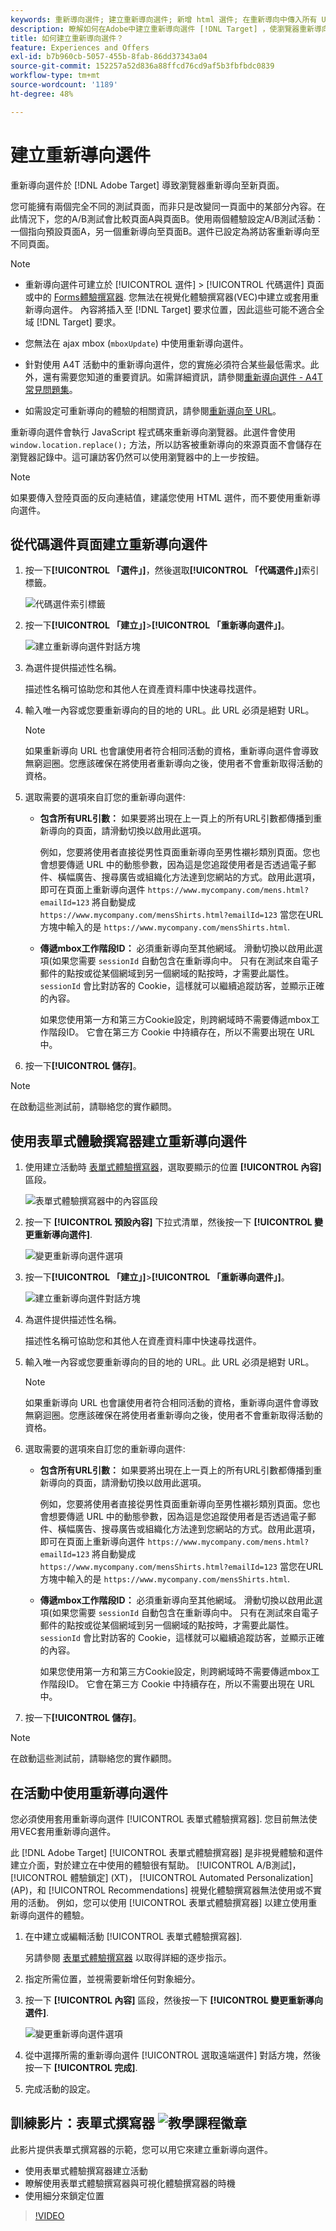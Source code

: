 ```yaml
---
keywords: 重新導向選件; 建立重新導向選件; 新增 html 選件; 在重新導向中傳入所有 URL 參數; 在重新導向中傳入 mboxSessionId (只有在要重新導向至不同網域時才需要)
description: 瞭解如何在Adobe中建立重新導向選件 [!DNL Target] ，使瀏覽器重新導向至新頁面。
title: 如何建立重新導向選件？
feature: Experiences and Offers
exl-id: b7b960cb-5057-455b-8fab-86dd37343a04
source-git-commit: 152257a52d836a88ffcd76cd9af5b3fbfbdc0839
workflow-type: tm+mt
source-wordcount: '1189'
ht-degree: 48%

---
```


# 建立重新導向選件

重新導向選件於 [!DNL Adobe Target] 導致瀏覽器重新導向至新頁面。

您可能擁有兩個完全不同的測試頁面，而非只是改變同一頁面中的某部分內容。在此情況下，您的A/B測試會比較頁面A與頁面B。使用兩個體驗設定A/B測試活動：一個指向預設頁面A，另一個重新導向至頁面B。選件已設定為將訪客重新導向至不同頁面。

>[!NOTE]
>
> * 重新導向選件可建立於 [!UICONTROL 選件] > [!UICONTROL 代碼選件] 頁面或中的 [Forms體驗撰寫器](/help/main/c-experiences/form-experience-composer.md). 您無法在視覺化體驗撰寫器(VEC)中建立或套用重新導向選件。 內容將插入至 [!DNL Target] 要求位置，因此這些可能不適合全域 [!DNL Target] 要求。
>
>* 您無法在 ajax mbox (`mboxUpdate`) 中使用重新導向選件。
>
>* 針對使用 A4T 活動中的重新導向選件，您的實施必須符合某些最低需求。此外，還有需要您知道的重要資訊。如需詳細資訊，請參閱[重新導向選件 - A4T 常見問題集](/help/main/c-integrating-target-with-mac/a4t/r-a4t-faq/a4t-faq-redirect-offers.md#concept_21BF213F10E1414A9DCD4A98AF207905)。
>
>* 如需設定可重新導向的體驗的相關資訊，請參閱[重新導向至 URL](/help/main/c-experiences/c-visual-experience-composer/redirect-offer.md#task_9578678D42784F5EB9638F8AC8C911FA)。


重新導向選件會執行 JavaScript 程式碼來重新導向瀏覽器。此選件會使用 `window.location.replace();` 方法，所以訪客被重新導向的來源頁面不會儲存在瀏覽器記錄中。這可讓訪客仍然可以使用瀏覽器中的上一步按鈕。

>[!NOTE]
>
>如果要傳入登陸頁面的反向連結值，建議您使用 HTML 選件，而不要使用重新導向選件。

## 從代碼選件頁面建立重新導向選件

1. 按一下&#x200B;**[!UICONTROL 「選件」]**，然後選取&#x200B;**[!UICONTROL 「代碼選件」]**&#x200B;索引標籤。

   ![代碼選件索引標籤](/help/main/c-experiences/c-manage-content/assets/offers-code-offers.png)

1. 按一下&#x200B;**[!UICONTROL 「建立」]**>**[!UICONTROL 「重新導向選件」]**。

   ![建立重新導向選件對話方塊](/help/main/c-experiences/c-manage-content/assets/create-redirect-offer.png)

1. 為選件提供描述性名稱。

   描述性名稱可協助您和其他人在資產資料庫中快速尋找選件。

1. 輸入唯一內容或您要重新導向的目的地的 URL。此 URL 必須是絕對 URL。

   >[!NOTE]
   >
   >如果重新導向 URL 也會讓使用者符合相同活動的資格，重新導向選件會導致無窮迴圈。您應該確保在將使用者重新導向之後，使用者不會重新取得活動的資格。

1. 選取需要的選項來自訂您的重新導向選件:

   * **包含所有URL引數：** 如果要將出現在上一頁上的所有URL引數都傳播到重新導向的頁面，請滑動切換以啟用此選項。

      例如，您要將使用者直接從男性頁面重新導向至男性襯衫類別頁面。您也會想要傳遞 URL 中的動態參數，因為這是您追蹤使用者是否透過電子郵件、橫幅廣告、搜尋廣告或組織化方法達到您網站的方式。啟用此選項，即可在頁面上重新導向選件 `https://www.mycompany.com/mens.html?emailId=123` 將自動變成 `https://www.mycompany.com/mensShirts.html?emailId=123` 當您在URL方塊中輸入的是 `https://www.mycompany.com/mensShirts.html`.

   * **傳遞mbox工作階段ID：** 必須重新導向至其他網域。 滑動切換以啟用此選項(如果您需要 `sessionId` 自動包含在重新導向中。 只有在測試來自電子郵件的點按或從某個網域到另一個網域的點按時，才需要此屬性。 `sessionId` 會比對訪客的 Cookie，這樣就可以繼續追蹤訪客，並顯示正確的內容。

      如果您使用第一方和第三方Cookie設定，則跨網域時不需要傳遞mbox工作階段ID。 它會在第三方 Cookie 中持續存在，所以不需要出現在 URL 中。

1. 按一下&#x200B;**[!UICONTROL 儲存]**。

>[!NOTE]
>
>在啟動這些測試前，請聯絡您的實作顧問。

## 使用表單式體驗撰寫器建立重新導向選件

1. 使用建立活動時 [表單式體驗撰寫器](/help/main/c-experiences/form-experience-composer.md)，選取要顯示的位置 **[!UICONTROL 內容]** 區段。

   ![表單式體驗撰寫器中的內容區段](/help/main/c-experiences/c-manage-content/assets/form-based-content.png)

1. 按一下 **[!UICONTROL 預設內容]** 下拉式清單，然後按一下 **[!UICONTROL 變更重新導向選件]**.

   ![變更重新導向選件選項](/help/main/c-experiences/c-manage-content/assets/change-redirect-offer-option.png)

1. 按一下&#x200B;**[!UICONTROL 「建立」]**>**[!UICONTROL 「重新導向選件」]**。

   ![建立重新導向選件對話方塊](/help/main/c-experiences/c-manage-content/assets/create-redirect-offer.png)

1. 為選件提供描述性名稱。

   描述性名稱可協助您和其他人在資產資料庫中快速尋找選件。

1. 輸入唯一內容或您要重新導向的目的地的 URL。此 URL 必須是絕對 URL。

   >[!NOTE]
   >
   >如果重新導向 URL 也會讓使用者符合相同活動的資格，重新導向選件會導致無窮迴圈。您應該確保在將使用者重新導向之後，使用者不會重新取得活動的資格。

1. 選取需要的選項來自訂您的重新導向選件:

   * **包含所有URL引數：** 如果要將出現在上一頁上的所有URL引數都傳播到重新導向的頁面，請滑動切換以啟用此選項。

      例如，您要將使用者直接從男性頁面重新導向至男性襯衫類別頁面。您也會想要傳遞 URL 中的動態參數，因為這是您追蹤使用者是否透過電子郵件、橫幅廣告、搜尋廣告或組織化方法達到您網站的方式。啟用此選項，即可在頁面上重新導向選件 `https://www.mycompany.com/mens.html?emailId=123` 將自動變成 `https://www.mycompany.com/mensShirts.html?emailId=123` 當您在URL方塊中輸入的是 `https://www.mycompany.com/mensShirts.html`.

   * **傳遞mbox工作階段ID：** 必須重新導向至其他網域。 滑動切換以啟用此選項(如果您需要 `sessionId` 自動包含在重新導向中。 只有在測試來自電子郵件的點按或從某個網域到另一個網域的點按時，才需要此屬性。 `sessionId` 會比對訪客的 Cookie，這樣就可以繼續追蹤訪客，並顯示正確的內容。

      如果您使用第一方和第三方Cookie設定，則跨網域時不需要傳遞mbox工作階段ID。 它會在第三方 Cookie 中持續存在，所以不需要出現在 URL 中。

1. 按一下&#x200B;**[!UICONTROL 儲存]**。

>[!NOTE]
>
>在啟動這些測試前，請聯絡您的實作顧問。

## 在活動中使用重新導向選件

您必須使用套用重新導向選件 [!UICONTROL 表單式體驗撰寫器]. 您目前無法使用VEC套用重新導向選件。

此 [!DNL Adobe Target] [!UICONTROL 表單式體驗撰寫器] 是非視覺體驗和選件建立介面，對於建立在中使用的體驗很有幫助。 [!UICONTROL A/B測試]， [!UICONTROL 體驗鎖定] (XT)， [!UICONTROL Automated Personalization] (AP)，和 [!UICONTROL Recommendations] 視覺化體驗撰寫器無法使用或不實用的活動。 例如，您可以使用 [!UICONTROL 表單式體驗撰寫器] 以建立使用重新導向選件的體驗。

1. 在中建立或編輯活動 [!UICONTROL 表單式體驗撰寫器].

   另請參閱 [表單式體驗撰寫器](/help/main/c-experiences/form-experience-composer.md) 以取得詳細的逐步指示。

1. 指定所需位置，並視需要新增任何對象細分。

1. 按一下 **[!UICONTROL 內容]** 區段，然後按一下 **[!UICONTROL 變更重新導向選件]**.

   ![變更重新導向選件選項](/help/main/c-experiences/c-manage-content/assets/change-redirect-offer-option2.png)

1. 從中選擇所需的重新導向選件 [!UICONTROL 選取遠端選件] 對話方塊，然後按一下 **[!UICONTROL 完成]**.

1. 完成活動的設定。

## 訓練影片：表單式撰寫器 ![教學課程徽章](/help/main/assets/tutorial.png)

此影片提供表單式撰寫器的示範，您可以用它來建立重新導向選件。

* 使用表單式體驗撰寫器建立活動
* 瞭解使用表單式體驗撰寫器與可視化體驗撰寫器的時機
* 使用細分來鎖定位置

>[!VIDEO](https://video.tv.adobe.com/v/17390)
